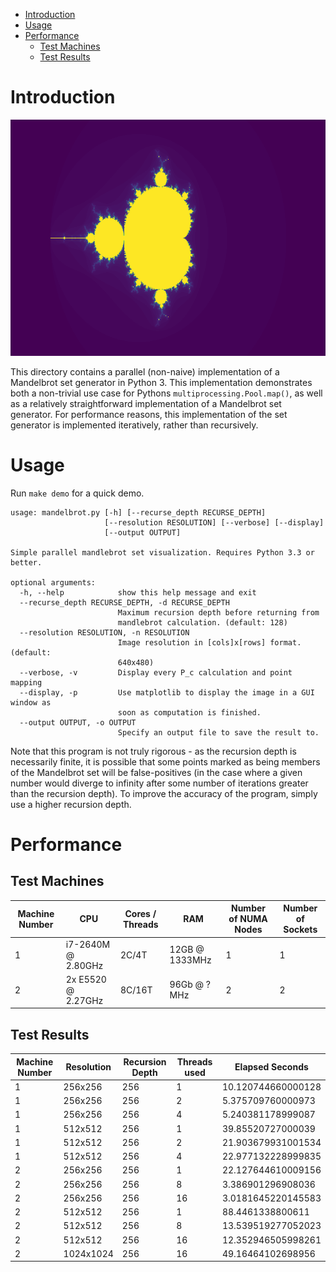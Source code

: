 
<!-- vim-markdown-toc GFM -->

* [Introduction](#introduction)
* [Usage](#usage)
* [Performance](#performance)
	* [Test Machines](#test-machines)
	* [Test Results](#test-results)

<!-- vim-markdown-toc -->

# Introduction

![](./assets/demo.png)

This directory contains a parallel (non-naive) implementation of a Mandelbrot
set generator in Python 3. This implementation demonstrates both a non-trivial
use case for Pythons `multiprocessing.Pool.map()`, as well as a relatively
straightforward implementation of a Mandelbrot set generator. For performance
reasons, this implementation of the set generator is implemented iteratively,
rather than recursively.

# Usage

Run `make demo` for a quick demo.

```
usage: mandelbrot.py [-h] [--recurse_depth RECURSE_DEPTH]
                     [--resolution RESOLUTION] [--verbose] [--display]
                     [--output OUTPUT]

Simple parallel mandlebrot set visualization. Requires Python 3.3 or better.

optional arguments:
  -h, --help            show this help message and exit
  --recurse_depth RECURSE_DEPTH, -d RECURSE_DEPTH
                        Maximum recursion depth before returning from
                        mandlebrot calculation. (default: 128)
  --resolution RESOLUTION, -n RESOLUTION
                        Image resolution in [cols]x[rows] format. (default:
                        640x480)
  --verbose, -v         Display every P_c calculation and point mapping
  --display, -p         Use matplotlib to display the image in a GUI window as
                        soon as computation is finished.
  --output OUTPUT, -o OUTPUT
                        Specify an output file to save the result to.
```

Note that this program is not truly rigorous - as the recursion depth is
necessarily finite, it is possible that some points marked as being members of
the Mandelbrot set will be false-positives (in the case where a given number
would diverge to infinity after some number of iterations greater than the
recursion depth). To improve the accuracy of the program, simply use a higher
recursion depth.

# Performance

## Test Machines

| Machine Number | CPU                 | Cores / Threads | RAM            | Number of NUMA Nodes | Number of Sockets |
|----------------|---------------------|-----------------|----------------|----------------------|-------------------|
| 1              | i7-2640M @ 2.80GHz  | 2C/4T           | 12GB @ 1333MHz | 1                    | 1                 |
| 2              | 2x E5520  @ 2.27GHz | 8C/16T          | 96Gb @ ? MHz   | 2                    | 2                 |

## Test Results

|Machine Number | Resolution | Recursion Depth | Threads used | Elapsed Seconds    |
|---------------|------------|-----------------|--------------|--------------------|
| 1             | 256x256    | 256             | 1            | 10.120744660000128 |
| 1             | 256x256    | 256             | 2            | 5.375709760000973  |
| 1             | 256x256    | 256             | 4            | 5.240381178999087  |
| 1             | 512x512    | 256             | 1            | 39.85520727000039  |
| 1             | 512x512    | 256             | 2            | 21.903679931001534 |
| 1             | 512x512    | 256             | 4            | 22.977132228999835 |
| 2             | 256x256    | 256             | 1            | 22.127644610009156 |
| 2             | 256x256    | 256             | 8            | 3.386901296908036  |
| 2             | 256x256    | 256             | 16           | 3.0181645220145583 |
| 2             | 512x512    | 256             | 1            | 88.4461338800611   |
| 2             | 512x512    | 256             | 8            | 13.539519277052023 |
| 2             | 512x512    | 256             | 16           | 12.352946505998261 |
| 2             | 1024x1024  | 256             | 16           | 49.16464102698956  |
